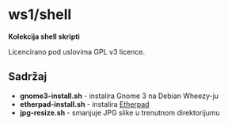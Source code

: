 # ws1/shell

**Kolekcija shell skripti**

Licencirano pod uslovima GPL v3 licence.

## Sadržaj

* **gnome3-install.sh** - instalira Gnome 3 na Debian Wheezy-ju
* **etherpad-install.sh** - instalira [Etherpad](http://etherpad.org/)
* **jpg-resize.sh** - smanjuje JPG slike u trenutnom direktorijumu
